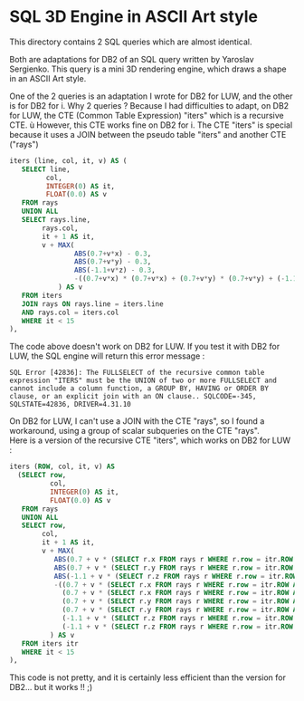# SQL 3D Engine in ASCII Art style

This directory contains 2 SQL queries which are almost identical.

Both are adaptations for DB2 of an SQL query written by Yaroslav Sergienko. This query is a mini 3D rendering engine, which draws a shape in an ASCII Art style.

One of the 2 queries is an adaptation I wrote for DB2 for LUW, and the other is for DB2 for i.
Why 2 queries ? 
Because I had difficulties to adapt, on DB2 for LUW, the CTE (Common Table Expression) "iters" which is a recursive CTE. ù
However, this CTE works fine on DB2 for i. 
The CTE "iters" is special because it uses a JOIN between the pseudo table "iters" and another CTE ("rays") 

```SQL
iters (line, col, it, v) AS (
   SELECT line,
         col,
         INTEGER(0) AS it,
         FLOAT(0.0) AS v
   FROM rays
   UNION ALL 
   SELECT rays.line,
        rays.col,
        it + 1 AS it,
        v + MAX(
                ABS(0.7+v*x) - 0.3, 
                ABS(0.7+v*y) - 0.3, 
                ABS(-1.1+v*z) - 0.3, 
                -((0.7+v*x) * (0.7+v*x) + (0.7+v*y) * (0.7+v*y) + (-1.1+v*z) * (-1.1+v*z)) * 1.78 + 0.28
            ) AS v
   FROM iters
   JOIN rays ON rays.line = iters.line
   AND rays.col = iters.col
   WHERE it < 15
),
```

The code above doesn't work on DB2 for LUW. If you test it with DB2 for LUW, the SQL engine will return this error message :

```
SQL Error [42836]: The FULLSELECT of the recursive common table expression "ITERS" must be the UNION of two or more FULLSELECT and cannot include a column function, a GROUP BY, HAVING or ORDER BY clause, or an explicit join with an ON clause.. SQLCODE=-345, SQLSTATE=42836, DRIVER=4.31.10
```

On DB2 for LUW, I can't use a JOIN with the CTE "rays", so I found a workaround, using a group of scalar subqueries on the CTE "rays".  
Here is a version of the recursive CTE "iters", which works on DB2 for LUW :

```SQL
iters (ROW, col, it, v) AS
  (SELECT row,
          col,
          INTEGER(0) AS it,
          FLOAT(0.0) AS v
   FROM rays
   UNION ALL 
   SELECT row,
        col,
        it + 1 AS it,    
        v + MAX(
           ABS(0.7 + v * (SELECT r.x FROM rays r WHERE r.row = itr.ROW AND r.col = itr.col)) - 0.3, 
           ABS(0.7 + v * (SELECT r.y FROM rays r WHERE r.row = itr.ROW AND r.col = itr.col)) - 0.3, 
           ABS(-1.1 + v * (SELECT r.z FROM rays r WHERE r.row = itr.ROW AND r.col = itr.col)) - 0.3, 
           -((0.7 + v * (SELECT r.x FROM rays r WHERE r.row = itr.ROW AND r.col = itr.col)) * 
             (0.7 + v * (SELECT r.x FROM rays r WHERE r.row = itr.ROW AND r.col = itr.col)) + 
             (0.7 + v * (SELECT r.y FROM rays r WHERE r.row = itr.ROW AND r.col = itr.col)) *
             (0.7 + v * (SELECT r.y FROM rays r WHERE r.row = itr.ROW AND r.col = itr.col)) + 
             (-1.1 + v * (SELECT r.z FROM rays r WHERE r.row = itr.ROW AND r.col = itr.col)) * 
             (-1.1 + v * (SELECT r.z FROM rays r WHERE r.row = itr.ROW AND r.col = itr.col))) * 1.78 + 0.28 
          ) AS v
   FROM iters itr
   WHERE it < 15
),
```

This code is not pretty, and it is certainly less efficient than the version for DB2... but it works !! ;)

